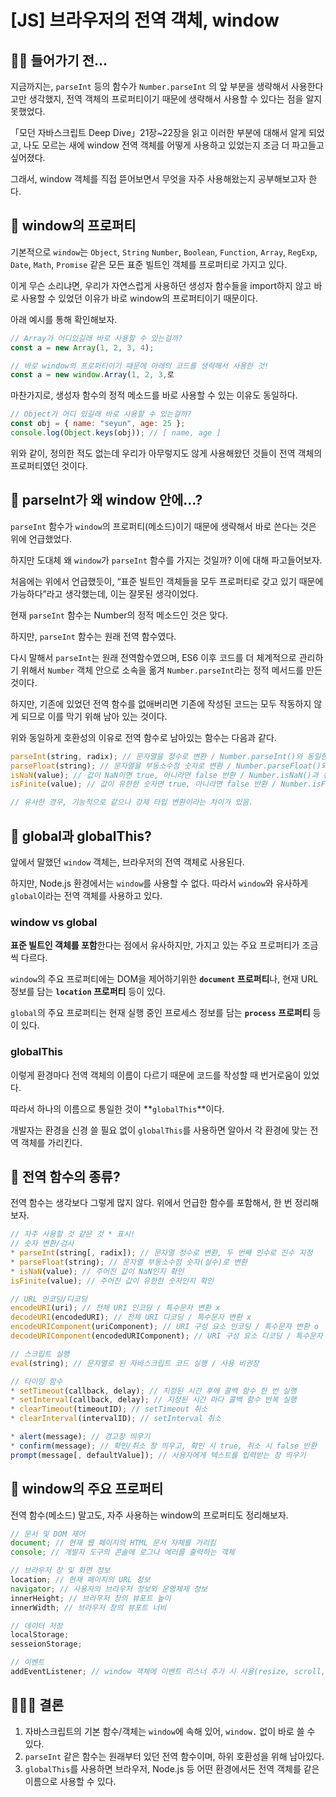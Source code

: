 # [JS] 브라우저의 전역 객체, window

## 🤚🏻 들어가기 전…

지금까지는, `parseInt` 등의 함수가 `Number.parseInt` 의 앞 부분을 생략해서 사용한다고만 생각했지, 전역 객체의 프로퍼티이기 때문에 생략해서 사용할 수 있다는 점을 알지 못했었다.

「모던 자바스크립트 Deep Dive」21장~22장을 읽고 이러한 부분에 대해서 알게 되었고, 나도 모르는 새에 window 전역 객체를 어떻게 사용하고 있었는지 조금 더 파고들고 싶어졌다.

그래서, window 객체를 직접 뜯어보면서 무엇을 자주 사용해왔는지 공부해보고자 한다.

## 🤔 window의 프로퍼티

기본적으로 `window`는 `Object`, `String` `Number`, `Boolean`, `Function`, `Array`, `RegExp`, `Date`, `Math`, `Promise` 같은 모든 표준 빌트인 객체를 프로퍼티로 가지고 있다.

이게 무슨 소리냐면, 우리가 자연스럽게 사용하던 생성자 함수들을 import하지 않고 바로 사용할 수 있었던 이유가 바로 window의 프로퍼티이기 때문이다.

아래 예시를 통해 확인해보자.

```jsx
// Array가 어디있길래 바로 사용할 수 있는걸까?
const a = new Array(1, 2, 3, 4);

// 바로 window의 프로퍼티이기 때문에 아래의 코드를 생략해서 사용한 것!
const a = new window.Array(1, 2, 3,로
```

마찬가지로, 생성자 함수의 정적 메소드를 바로 사용할 수 있는 이유도 동일하다.

```jsx
// Object가 어디 있길래 바로 사용할 수 있는걸까?
const obj = { name: "seyun", age: 25 };
console.log(Object.keys(obj)); // [ name, age ]
```

위와 같이, 정의한 적도 없는데 우리가 아무렇지도 않게 사용해왔던 것들이 전역 객체의 프로퍼티였던 것이다.

## 🤔 parseInt가 왜 window 안에…?

`parseInt` 함수가 `window`의 프로퍼티(메소드)이기 때문에 생략해서 바로 쓴다는 것은 위에 언급했었다.

하지만 도대체 왜 `window`가 `parseInt` 함수를 가지는 것일까? 이에 대해 파고들어보자.

처음에는 위에서 언급했듯이, “표준 빌트인 객체들을 모두 프로퍼티로 갖고 있기 때문에 가능하다”라고 생각했는데, 이는 잘못된 생각이었다.

현재 `parseInt` 함수는 Number의 정적 메소드인 것은 맞다.

하지만, `parseInt` 함수는 원래 전역 함수였다.

다시 말해서 `parseInt`는 원래 전역함수였으며, ES6 이후 코드를 더 체계적으로 관리하기 위해서 `Number` 객체 안으로 소속을 옮겨 `Number.parseInt`라는 정적 메서드를 만든 것이다.

하지만, 기존에 있었던 전역 함수를 없애버리면 기존에 작성된 코드는 모두 작동하지 않게 되므로 이를 막기 위해 남아 있는 것이다.

위와 동일하게 호환성의 이유로 전역 함수로 남아있는 함수는 다음과 같다.

```jsx
parseInt(string, radix); // 문자열을 정수로 변환 / Number.parseInt()와 동일한 기능
parseFloat(string); // 문자열을 부동소수점 숫자로 변환 / Number.parseFloat()와 동일한 기능
isNaN(value); // 값이 NaN이면 true, 아니라면 false 반환 / Number.isNaN()과 유사
isFinite(value); // 값이 유한한 숫자면 true, 아니라면 false 반환 / Number.isFinite()과 유사

// 유사한 경우, 기능적으로 같으나 강제 타입 변환이라는 차이가 있음.
```

## 🤔 global과 globalThis?

앞에서 말했던 `window` 객체는, 브라우저의 전역 객체로 사용된다.

하지만, Node.js 환경에서는 `window`를 사용할 수 없다. 따라서 `window`와 유사하게 `global`이라는 전역 객체를 사용하고 있다.

### window vs global

**표준 빌트인 객체를 포함**한다는 점에서 유사하지만, 가지고 있는 주요 프로퍼티가 조금씩 다르다.

`window`의 주요 프로퍼티에는 DOM을 제어하기위한 **`document` 프로퍼티**나, 현재 URL 정보를 담는 **`location` 프로퍼티** 등이 있다.

`global`의 주요 프로퍼티는 현재 실행 중인 프로세스 정보를 담는 **`process` 프로퍼티** 등이 있다.

### globalThis

이렇게 환경마다 전역 객체의 이름이 다르기 때문에 코드를 작성할 때 번거로움이 있었다.

따라서 하나의 이름으로 통일한 것이 **`globalThis`**이다.

개발자는 환경을 신경 쓸 필요 없이 `globalThis`를 사용하면 알아서 각 환경에 맞는 전역 객체를 가리킨다.

## 🤔 전역 함수의 종류?

전역 함수는 생각보다 그렇게 많지 않다. 위에서 언급한 함수를 포함해서, 한 번 정리해보자.

```jsx
// 자주 사용할 것 같은 것 * 표시!
// 숫자 변환/검사
* parseInt(string[, radix]); // 문자열 정수로 변환, 두 번째 인수로 진수 지정
* parseFloat(string); // 문자열 부동소수점 숫자(실수)로 변환
* isNaN(value); // 주어진 값이 NaN인지 확인
isFinite(value); // 주어진 값이 유한한 숫자인지 확인

// URL 인코딩/디코딩
encodeURI(uri); // 전체 URI 인코딩 / 특수문자 변환 x
decodeURI(encodedURI); // 전체 URI 디코딩 / 특수문자 변환 x
encodeURIComponent(uriComponent); // URI 구성 요소 인코딩 / 특수문자 변환 o
decodeURIComponent(encodedURIComponent); // URI 구성 요소 디코딩 / 특수문자 변환 o

// 스크립트 실행
eval(string); // 문자열로 된 자바스크립트 코드 실행 / 사용 비권장

// 타이밍 함수
* setTimeout(callback, delay); // 지정된 시간 후에 콜백 함수 한 번 실행
* setInterval(callback, delay); // 지정된 시간 마다 콜백 함수 반복 실행
* clearTimeout(timeoutID); // setTimeout 취소
* clearInterval(intervalID); // setInterval 취소

* alert(message); // 경고창 띄우기
* confirm(message); // 확인/취소 창 띄우고, 확인 시 true, 취소 시 false 반환
prompt(message[, defaultValue]); // 사용자에게 텍스트를 입력받는 창 띄우기
```

## 🤔 window의 주요 프로퍼티

전역 함수(메소드) 말고도, 자주 사용하는 window의 프로퍼티도 정리해보자.

```jsx
// 문서 및 DOM 제어
document; // 현재 웹 페이지의 HTML 문서 자체를 가리킴
console; // 개발자 도구의 콘솔에 로그나 에러를 출력하는 객체

// 브라우저 창 및 화면 정보
location; // 현재 페이지의 URL 정보
navigator; // 사용자의 브라우저 정보와 운영체제 정보
innerHeight; // 브라우저 창의 뷰포트 높이
innerWidth; // 브라우저 창의 뷰포트 너비

// 데이터 저장
localStorage;
sesseionStorage;

// 이벤트
addEventListener; // window 객체에 이벤트 리스너 추가 시 사용(resize, scroll, load 등)
```

## 🧑🏻‍⚖️ 결론

1. 자바스크립트의 기본 함수/객체는 `window`에 속해 있어, `window.` 없이 바로 쓸 수 있다.
2. `parseInt` 같은 함수는 원래부터 있던 전역 함수이며, 하위 호환성을 위해 남아있다.
3. `globalThis`를 사용하면 브라우저, Node.js 등 어떤 환경에서든 전역 객체를 같은 이름으로 사용할 수 있다.
